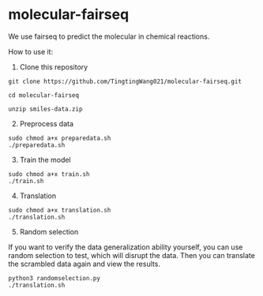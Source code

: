 # molecular-fairseq

We use fairseq to predict the molecular in chemical reactions.

How to use it:

1. Clone this repository

```shell
git clone https://github.com/TingtingWang021/molecular-fairseq.git

cd molecular-fairseq

unzip smiles-data.zip
```

2. Preprocess data

```shell
sudo chmod a+x preparedata.sh
./preparedata.sh
```

3. Train the model

```shell
sudo chmod a+x train.sh
./train.sh
```

4. Translation

```shell
sudo chmod a+x translation.sh
./translation.sh
```

5. Random selection

If you want to verify the data generalization ability yourself, you can use random selection to test, which will disrupt the data. Then you can translate the scrambled data again and view the results.

```shell
python3 randomselection.py
./translation.sh
```
